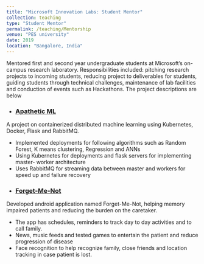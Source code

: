 ```yaml
---
title: "Microsoft Innovation Labs: Student Mentor"
collection: teaching
type: "Student Mentor"
permalink: /teaching/Mentorship
venue: "PES university"
date: 2019
location: "Bangalore, India"
---
```

Mentored first and second year undergraduate students at Microsoft’s on-campus research laboratory. Responsibilities included: pitching research projects to incoming students, reducing project to deliverables for students, guiding students through technical challenges, maintenance of lab facilities and conduction of events such as Hackathons. The project descriptions are below

* <h3> <a href="https://github.com/DarkAEther/Apathetic-ML"> Apathetic ML </a> </h3>
A project on containerized distributed machine learning using Kubernetes, Docker, Flask and RabbitMQ.
  - Implemented deployments for following algorithms such as Random Forest, K means clustering, Regression and ANNs
  - Using Kubernetes for deployments and flask servers for implementing master- worker architecture
  - Uses RabbitMQ for streaming data between master and workers for speed up and failure recovery
 
* <h3> <a href="https://github.com/drholmie/Forget-Me-Not"> Forget-Me-Not </a> </h3>
Developed android application named Forget-Me-Not, helping memory impaired patients and reducing the burden on the caretaker.
  - The app has schedules, reminders to track day to day activities and to call family.
  - News, music feeds and tested games to entertain the patient and reduce progression of disease
  - Face recognition to help recognize family, close friends and location tracking in case patient is lost.
